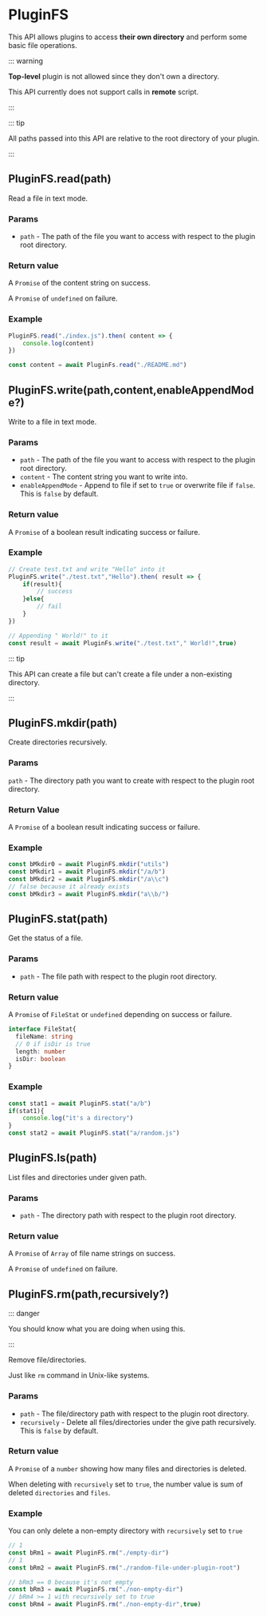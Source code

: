 # PluginFS

This API allows plugins to access **their own directory** and perform some basic file operations.

::: warning

**Top-level** plugin is not allowed since they don't own a directory.

This API currently does not support calls in **remote** script.

:::

::: tip

All paths passed into this API are relative to the root directory of your plugin.

:::

## PluginFS.read(path)

<Badge type="info" text="function" />
<Badge type="tip" text="since v1.0.6" />

Read a file in text mode.

### Params

- `path` - The path of the file you want to access with respect to the plugin root directory.

### Return value

A `Promise` of the content string on success.

A `Promise` of `undefined` on failure.

### Example

```javascript
PluginFS.read("./index.js").then( content => {
    console.log(content)
})

const content = await PluginFs.read("./README.md")
```

## PluginFS.write(path,content,enableAppendMode?)

<Badge type="info" text="function" />
<Badge type="tip" text="since v1.0.6" />

Write to a file in text mode.

### Params

- `path` - The path of the file you want to access with respect to the plugin root directory.
- `content` - The content string you want to write into.
- `enableAppendMode` - Append to file if set to `true` or overwrite file if `false`. This is `false` by default.

### Return value

A `Promise` of a boolean result indicating success or failure.

### Example

```javascript
// Create test.txt and write "Hello" into it
PluginFS.write("./test.txt","Hello").then( result => {
    if(result){
        // success
    }else{
        // fail
    }
})

// Appending " World!" to it 
const result = await PluginFs.write("./test.txt"," World!",true)
```

::: tip

This API can create a file but can't create a file under a non-existing directory.

:::

## PluginFS.mkdir(path)

<Badge type="info" text="function" />
<Badge type="tip" text="since v1.0.6" />

Create directories recursively.

### Params

`path` - The directory path you want to create with respect to the plugin root directory.

### Return Value

A `Promise` of a boolean result indicating success or failure.

### Example

```javascript
const bMkdir0 = await PluginFS.mkdir("utils")
const bMkdir1 = await PluginFS.mkdir("/a/b")
const bMkdir2 = await PluginFS.mkdir("/a\\c")
// false because it already exists
const bMkdir3 = await PluginFS.mkdir("a\\b/")
```

## PluginFS.stat(path)

<Badge type="info" text="function" />
<Badge type="tip" text="since v1.0.6" />

Get the status of a file.

### Params

- `path` - The file path with respect to the plugin root directory.

### Return value

A `Promise` of `FileStat` or `undefined` depending on success or failure.

```typescript
interface FileStat{
  fileName: string
  // 0 if isDir is true
  length: number
  isDir: boolean
}
```

### Example

```javascript
const stat1 = await PluginFS.stat("a/b")
if(stat1){
    console.log("it's a directory")
}
const stat2 = await PluginFS.stat("a/random.js")
```

## PluginFS.ls(path)

<Badge type="info" text="function" />
<Badge type="tip" text="since v1.0.6" />

List files and directories under given path. 

### Params

- `path` - The directory path with respect to the plugin root directory.

### Return value

A `Promise` of `Array` of file name strings on success.

A `Promise` of `undefined` on failure.

## PluginFS.rm(path,recursively?)

<Badge type="info" text="function" />
<Badge type="tip" text="since v1.0.6" />

::: danger

You should know what you are doing when using this.

:::

Remove file/directories.

Just like `rm` command in Unix-like systems.

### Params

- `path` - The file/directory path with respect to the plugin root directory.
- `recursively` - Delete all files/directories under the give path recursively. This is `false` by default.

### Return value

A `Promise` of a `number` showing how many files and directories is deleted.

When deleting with `recursively` set to `true`, the number value is sum of deleted `directories` and `files`.

### Example

You can only delete a non-empty directory with `recursively` set to `true`

```javascript
// 1
const bRm1 = await PluginFS.rm("./empty-dir")
// 1
const bRm2 = await PluginFS.rm("./random-file-under-plugin-root")

// bRm3 == 0 because it's not empty
const bRm3 = await PluginFS.rm("./non-empty-dir")
// bRm4 >= 1 with recursively set to true
const bRm4 = await PluginFS.rm("./non-empty-dir",true)
```
